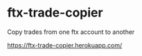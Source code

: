# ftx-trade-copier
Copy trades from one ftx account to another

https://ftx-trade-copier.herokuapp.com/
